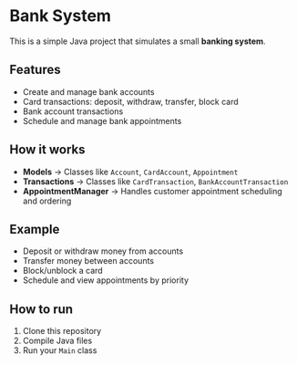 # Bank System  

This is a simple Java project that simulates a small **banking system**.  

## Features  
- Create and manage bank accounts  
- Card transactions: deposit, withdraw, transfer, block card  
- Bank account transactions  
- Schedule and manage bank appointments  

## How it works  
- **Models** → Classes like `Account`, `CardAccount`, `Appointment`  
- **Transactions** → Classes like `CardTransaction`, `BankAccountTransaction`  
- **AppointmentManager** → Handles customer appointment scheduling and ordering  

## Example  
- Deposit or withdraw money from accounts  
- Transfer money between accounts  
- Block/unblock a card  
- Schedule and view appointments by priority  

## How to run  
1. Clone this repository  
2. Compile Java files  
3. Run your `Main` class  
